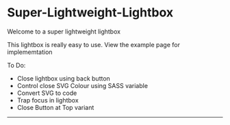 # Super-Lightweight-Lightbox
Welcome to a super lightweight lightbox

This lightbox is really easy to use. View the example page for implememtation

To Do:
- Close lightbox using back button
- Control close SVG Colour using SASS variable
- Convert SVG to code
- Trap focus in lightbox
- Close Button at Top variant
---
